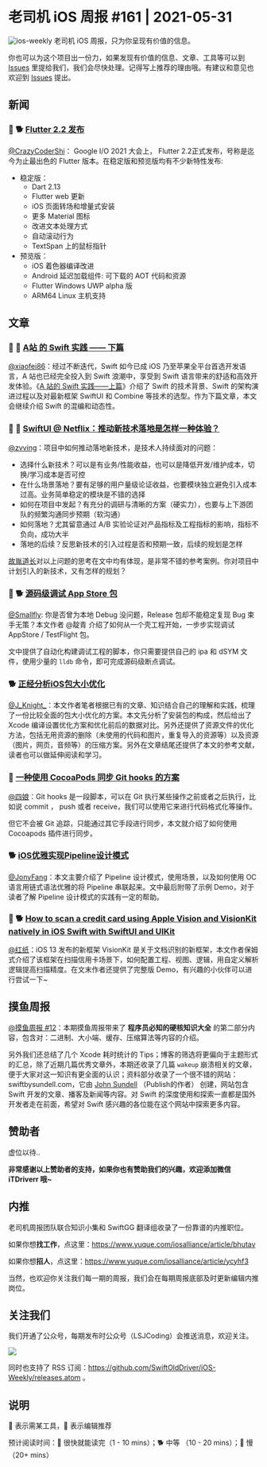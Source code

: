 # 老司机 iOS 周报 #161 | 2021-05-31

![ios-weekly](https://github.com/SwiftOldDriver/iOS-Weekly/blob/master/assets/ios-weekly.png?raw=true)
老司机 iOS 周报，只为你呈现有价值的信息。

你也可以为这个项目出一份力，如果发现有价值的信息、文章、工具等可以到 [Issues](https://github.com/SwiftOldDriver/iOS-Weekly/issues) 里提给我们，我们会尽快处理。记得写上推荐的理由哦。有建议和意见也欢迎到 [Issues](https://github.com/SwiftOldDriver/iOS-Weekly/issues) 提出。

## 新闻

### 🌟 🐕 [Flutter 2.2 发布](https://mp.weixin.qq.com/s/_btkqmzWMeZLlL4UdhtUhw)

[@CrazyCoderShi](https://github.com/CrazyCoderShi)： Google I/O 2021 大会上， Flutter 2.2正式发布，号称是迄今为止最出色的 Flutter 版本。在稳定版和预览版均有不少新特性发布:
- 稳定版：
    - Dart 2.13
    - Flutter web 更新
    - iOS 页面转场和增量式安装
    - 更多 Material 图标
    - 改进文本处理方式
    - 自动滚动行为
    - TextSpan 上的鼠标指针
- 预览版：
    - iOS 着色器编译改进
    - Android 延迟加载组件: 可下载的 AOT 代码和资源
    - Flutter Windows UWP alpha 版
    - ARM64 Linux 主机支持

## 文章

### 🌟 🐢 [A站 的 Swift 实践 —— 下篇](https://mp.weixin.qq.com/s/EIPHLdxBMb5MiRDDfxzJtA)

[@xiaofei86](https://github.com/xiaofei86)：经过不断迭代，Swift 如今已成 iOS 乃至苹果全平台首选开发语言，A 站也已经完全投入到 Swift 浪潮中，享受到 Swift 语言带来的舒适和高效开发体验。《[A 站的 Swift 实践——上篇](https://mp.weixin.qq.com/s?__biz=MzkxOTI0MTA2OA==&mid=2247485577&idx=1&sn=8afb1e639a832c10a966ff0ab7576b44&chksm=c1a4608af6d3e99ceeff729ea6736394266cbca7ac46040a1401d1dd805d4ae0950a5f1ae411&scene=21#wechat_redirect)》介绍了 Swift 的技术背景、Swift 的架构演进过程以及对最新框架 SwiftUI 和 Combine 等技术的选型。作为下篇文章，本文会继续介绍 Swift 的混编和动态性。

### 🌟 🐎 [SwiftUI @ Netflix：推动新技术落地是怎样一种体验？](https://mp.weixin.qq.com/s/oRPRCx78owLe3_gROYapCw)

[@zvving](https://github.com/zvving)：项目中如何推动落地新技术，是技术人持续面对的问题：

- 选择什么新技术？可以是有业务/性能收益，也可以是降低开发/维护成本，切换/学习成本是否可控
- 在什么场景落地？要有足够的用户量级论证收益，也要模块独立避免引入成本过高。业务简单稳定的模块是不错的选择
- 如何在项目中发起？有充分的调研与清晰的方案（硬实力），也要与上下游团队的频繁沟通同步预期（软沟通）
- 如何落地？尤其留意通过 A/B 实验论证对产品指标及工程指标的影响，指标不负向，成功大半
- 落地的后续？反思新技术的引入过程是否和预期一致，后续的规划是怎样

[故胤道长](https://www.jianshu.com/u/8d5b91490ca5)对以上问题的思考在文中均有体现，是非常不错的参考案例。你对项目中计划引入的新技术，又有怎样的规划？

### 🚧 🐕 [源码级调试 App Store 包](https://blog.indigo.codes/2021/05/23/debug-your-app-store-app/)

[@Smallfly](https://github.com/iostalks): 你是否曾为本地 Debug 没问题，Release 包却不能稳定复现 Bug 束手无策？本文作者 @靛青 介绍了如何从一个壳工程开始，一步步实现调试 AppStore / TestFlight 包。

文中提供了自动化构建调试工程的脚本，你只需要提供自己的 ipa 和 dSYM 文件，使用少量的 `lldb` 命令，即可完成源码级断点调试。


### 🐕 [正经分析iOS包大小优化](https://mp.weixin.qq.com/s?__biz=MzU3NTY3MTQzMg==&mid=2247505253&idx=1&sn=7123c2548a3d8412a6e0ec6e72634664&chksm=fd1d0882ca6a81948d0125ca7d5a8d614bb2f79b8dc274a6d59205ddc74b71d3242826bc7e42&mpshare=1&scene=1&srcid=0527S6Ko4joeOz56MiT0Vzfj&sharer_sharetime=1622074623255&sharer_shareid=283ec3502fd417eeb429d443f712b520#rd)


[@J_Knight_](https://github.com/knightsj)：本文作者笔者根据已有的文章、知识结合自己的理解和实践，梳理了一份比较全面的包大小优化的方案。本文先分析了安装包的构成，然后给出了 Xcode 编译设置优化方案和优化前后的数据对比。另外还提供了资源文件的优化方法，包括无用资源的删除（未使用的代码和图片，重复导入的资源等）以及资源（图片，网页，音频等）的压缩方案。另外在文章结尾还提供了本文的参考文献，读者也可以做延伸阅读和学习。


### 🐎 [一种使用 CocoaPods 同步 Git hooks 的方案](https://dirtmelon.github.io/posts/cocoapods-sync-githooks/)

[@四娘](https://kemchenj.github.io/)：Git hooks 是一段脚本，可以在 Git 执行某些操作之前或者之后执行，比如说 commit ， push 或者 receive，我们可以使用它来进行代码格式化等操作。

但它不会被 Git 追踪，只能通过其它手段进行同步，本文就介绍了如何使用 Cocoapods 插件进行同步。


### 🐕 [iOS优雅实现Pipeline设计模式](https://github.com/ChenZeBin/blogs/blob/master/%E6%96%87%E7%AB%A0/PipelineDesign/iOS%E4%BC%98%E9%9B%85%E5%AE%9E%E7%8E%B0Pipeline%E8%AE%BE%E8%AE%A1%E6%A8%A1%E5%BC%8F.md)

[@JonyFang](https://github.com/JonyFang)：本文主要介绍了 Pipeline 设计模式，使用场景，以及如何使用 OC 语言用链式语法优雅的将 Pipeline 串联起来。文中最后附带了示例 Demo，对于读者了解 Pipeline 设计模式的实践有一定的帮助。

### 🚧 🐕 [How to scan a credit card using Apple Vision and VisionKit natively in iOS Swift with SwiftUI and UIKit](https://khalidasad93.medium.com/how-to-scan-a-credit-card-using-apple-vision-and-visionkit-natively-in-ios-swift-with-swiftui-and-247fa0863141)

[@红纸](https://github.com/nianran)：iOS 13 发布的新框架 VisionKit 是关于文档识别的新框架，本文作者保姆式介绍了该框架在扫描信用卡场景下，如何配置工程、视图、逻辑，用自定义解析逻辑提高扫描精度。在文末作者还提供了完整版 Demo，有兴趣的小伙伴可以进行尝试一下~

## 摸鱼周报

[@摸鱼周报 #12](https://mp.weixin.qq.com/s/hJkXjH1OFoF1XSd1ENlpAQ)：本期摸鱼周报带来了 **程序员必知的硬核知识大全** 的第二部分内容，包含对：二进制、大小端、缓存、压缩算法等内容的介绍。

另外我们还总结了几个 Xcode 耗时统计的 Tips；博客的筛选将更偏向于主题形式的汇总，除了近期几篇优秀文章外，本期还收录了几篇 `wakeup` 崩溃相关的文章，便于大家对这一知识有更全面的认识；资料部分收录了一个很不错的网站：swiftbysundell.com，它由 [John Sundell](https://twitter.com/johnsundell) （Publish的作者） 创建，网站包含 Swift 开发的文章、播客及新闻等内容。对 Swift 的深度使用和探索一直都是国外开发者走在前面，希望对 Swift 感兴趣的各位能在这个网站中探索更多内容。


## 赞助者

虚位以待..

**非常感谢以上赞助者的支持，如果你也有赞助我们的兴趣，欢迎添加微信 iTDriverr 哦~**

## 内推

老司机周报团队联合知识小集和 SwiftGG 翻译组收录了一份靠谱的内推职位。

如果你想**找工作**，点这里：https://www.yuque.com/iosalliance/article/bhutav

如果你想**招人**，点这里：https://www.yuque.com/iosalliance/article/ycyhf3

当然，也欢迎你关注我们每一期的周报，我们会在每期周报底部及时更新编辑内推岗位。

## 关注我们

我们开通了公众号，每期发布时公众号（LSJCoding）会推送消息，欢迎关注。

![](https://github.com/SwiftOldDriver/iOS-Weekly/blob/master/assets/qrcode_for_wechat.jpg?raw=true)

同时也支持了 RSS 订阅：https://github.com/SwiftOldDriver/iOS-Weekly/releases.atom 。

## 说明

🚧 表示需某工具，🌟 表示编辑推荐

预计阅读时间：🐎 很快就能读完（1 - 10 mins）；🐕 中等 （10 - 20 mins）；🐢 慢（20+ mins）
